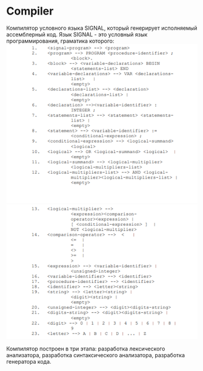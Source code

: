 # Compiler
Компилятор условного языка SIGNAL, который генерирует исполняемый ассемблерный код.
Язык SIGNAL - это условный язык программирования, граматика которого:
![Фото граматики](https://github.com/DmitryTrofimtsov/Compiler/blob/main/Граматика_1.png)
![фото граматики](https://github.com/DmitryTrofimtsov/Compiler/blob/main/Граматика_2.png)

Компилятор построен в три этапа: разработка лексического анализатора, разработка синтаксического анализатора, разработка генератора кода.

